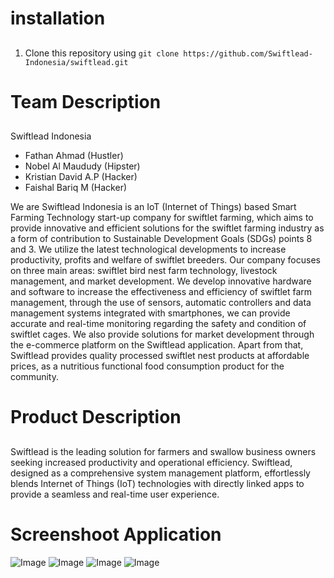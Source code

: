 # installation
##
1. Clone this repository using `git clone https://github.com/Swiftlead-Indonesia/swiftlead.git`


# Team Description
##

Swiftlead Indonesia
- Fathan Ahmad (Hustler)
- Nobel Al Maududy (Hipster)
- Kristian David A.P (Hacker)
- Faishal Bariq M (Hacker)

We are Swiftlead Indonesia is an IoT (Internet of Things) based Smart Farming Technology start-up company for swiftlet farming, which aims to provide innovative and efficient solutions for the swiftlet farming industry as a form of contribution to Sustainable Development Goals (SDGs) points 8 and 3. We utilize the latest technological developments to increase productivity, profits and welfare of swiftlet breeders. Our company focuses on three main areas: swiftlet bird nest farm technology, livestock management, and market development. We develop innovative hardware and software to increase the effectiveness and efficiency of swiftlet farm management, through the use of sensors, automatic controllers and data management systems integrated with smartphones, we can provide accurate and real-time monitoring regarding the safety and condition of swiftlet cages. We also provide solutions for market development through the e-commerce platform on the Swiftlead application. Apart from that, Swiftlead provides quality processed swiftlet nest products at affordable prices, as a nutritious functional food consumption product for the community.

# Product Description
##

Swiftlead is the leading solution for farmers and swallow business owners seeking increased productivity and operational efficiency. Swiftlead, designed as a comprehensive system management platform, effortlessly blends Internet of Things (IoT) technologies with directly linked apps to provide a seamless and real-time user experience.

# Screenshoot Application
![Image](https://i.ibb.co/sPWRLY9/Screenshot-2024-01-12-22-25-46-686-com-example-swiftlead.jpg)
![Image](https://i.ibb.co/Qd2sgbL/Screenshot-2024-01-12-22-25-41-514-com-example-swiftlead.jpg)
![Image](https://i.ibb.co/nbt9Hc2/Screenshot-2024-01-12-22-25-18-652-com-example-swiftlead.jpg)
![Image](https://i.ibb.co/TLbFJCy/Screenshot-2024-01-12-22-25-33-794-com-example-swiftlead.jpg)
